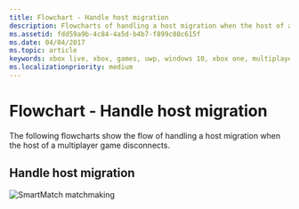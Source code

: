 ```yaml
---
title: Flowchart - Handle host migration
description: Flowcharts of handling a host migration when the host of a multiplayer game disconnects.
ms.assetid: fdd59a9b-4c84-4a5d-b4b7-f899c08c615f
ms.date: 04/04/2017
ms.topic: article
keywords: xbox live, xbox, games, uwp, windows 10, xbox one, multiplayer manager, flowchart
ms.localizationpriority: medium
---
```


# Flowchart - Handle host migration

The following flowcharts show the flow of handling a host migration when the host of a multiplayer game disconnects.


## Handle host migration

![SmartMatch matchmaking](../../../images/multiplayer/mpm-host-migration.png)
